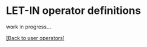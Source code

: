 # LET-IN operator definitions

work in progress...

[[Back to user operators]](../user-operators.md)

